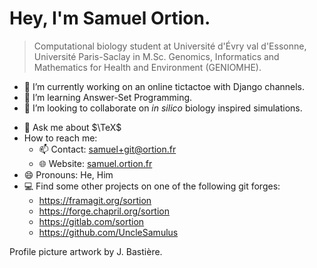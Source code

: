 # Hey, I'm Samuel Ortion.

> Computational biology student at Université d'Évry val d'Essonne, Université Paris-Saclay in M.Sc. Genomics, Informatics and Mathematics for Health and Environment (GENIOMHE).

- 🔭 I’m currently working on an online tictactoe with Django channels.
- 🌱 I’m learning Answer-Set Programming.
- 👯 I’m looking to collaborate on *in silico* biology inspired simulations.
<!-- - 🤔 I’m looking for help with ... -->
- 💬 Ask me about $\TeX$
-  How to reach me:
   - 📫 Contact: [samuel+git@ortion.fr](mailto:samuel+git@ortion.fr)
   - 🌐 Website: [samuel.ortion.fr](https://samuel.ortion.fr/)
- 😄 Pronouns: He, Him
- 💻 Find some other projects on one of the following git forges:
  - <https://framagit.org/sortion>
  - <https://forge.chapril.org/sortion>
  - <https://gitlab.com/sortion>
  - <https://github.com/UncleSamulus>

Profile picture artwork by J. Bastière.